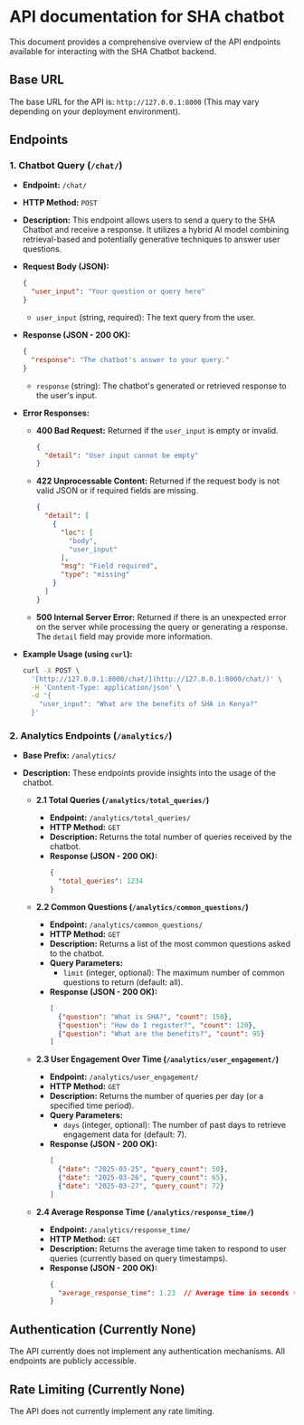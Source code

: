 # API documentation for SHA chatbot
This document provides a comprehensive overview of the API endpoints available for interacting with the SHA Chatbot backend.

## Base URL

The base URL for the API is: `http://127.0.0.1:8000` (This may vary depending on your deployment environment).

## Endpoints

### 1. Chatbot Query (`/chat/`)

* **Endpoint:** `/chat/`
* **HTTP Method:** `POST`
* **Description:** This endpoint allows users to send a query to the SHA Chatbot and receive a response. It utilizes a hybrid AI model combining retrieval-based and potentially generative techniques to answer user questions.

* **Request Body (JSON):**

    ```json
    {
      "user_input": "Your question or query here"
    }
    ```

    * `user_input` (string, required): The text query from the user.

* **Response (JSON - 200 OK):**

    ```json
    {
      "response": "The chatbot's answer to your query."
    }
    ```

    * `response` (string): The chatbot's generated or retrieved response to the user's input.

* **Error Responses:**
    * **400 Bad Request:** Returned if the `user_input` is empty or invalid.
        ```json
        {
          "detail": "User input cannot be empty"
        }
        ```
    * **422 Unprocessable Content:** Returned if the request body is not valid JSON or if required fields are missing.
        ```json
        {
          "detail": [
            {
              "loc": [
                "body",
                "user_input"
              ],
              "msg": "Field required",
              "type": "missing"
            }
          ]
        }
        ```
    * **500 Internal Server Error:** Returned if there is an unexpected error on the server while processing the query or generating a response. The `detail` field may provide more information.

* **Example Usage (using `curl`):**

    ```bash
    curl -X POST \
      '[http://127.0.0.1:8000/chat/](http://127.0.0.1:8000/chat/)' \
      -H 'Content-Type: application/json' \
      -d '{
        "user_input": "What are the benefits of SHA in Kenya?"
      }'
    ```

### 2. Analytics Endpoints (`/analytics/`)

* **Base Prefix:** `/analytics/`
* **Description:** These endpoints provide insights into the usage of the chatbot.

    * **2.1 Total Queries (`/analytics/total_queries/`)**
        * **Endpoint:** `/analytics/total_queries/`
        * **HTTP Method:** `GET`
        * **Description:** Returns the total number of queries received by the chatbot.
        * **Response (JSON - 200 OK):**
            ```json
            {
              "total_queries": 1234
            }
            ```

    * **2.2 Common Questions (`/analytics/common_questions/`)**
        * **Endpoint:** `/analytics/common_questions/`
        * **HTTP Method:** `GET`
        * **Description:** Returns a list of the most common questions asked to the chatbot.
        * **Query Parameters:**
            * `limit` (integer, optional): The maximum number of common questions to return (default: all).
        * **Response (JSON - 200 OK):**
            ```json
            [
              {"question": "What is SHA?", "count": 150},
              {"question": "How do I register?", "count": 120},
              {"question": "What are the benefits?", "count": 95}
            ]
            ```

    * **2.3 User Engagement Over Time (`/analytics/user_engagement/`)**
        * **Endpoint:** `/analytics/user_engagement/`
        * **HTTP Method:** `GET`
        * **Description:** Returns the number of queries per day (or a specified time period).
        * **Query Parameters:**
            * `days` (integer, optional): The number of past days to retrieve engagement data for (default: 7).
        * **Response (JSON - 200 OK):**
            ```json
            [
              {"date": "2025-03-25", "query_count": 50},
              {"date": "2025-03-26", "query_count": 65},
              {"date": "2025-03-27", "query_count": 72}
            ]
            ```

    * **2.4 Average Response Time (`/analytics/response_time/`)**
        * **Endpoint:** `/analytics/response_time/`
        * **HTTP Method:** `GET`
        * **Description:** Returns the average time taken to respond to user queries (currently based on query timestamps).
        * **Response (JSON - 200 OK):**
            ```json
            {
              "average_response_time": 1.23  // Average time in seconds (currently based on query timestamps)
            }
            ```

## Authentication (Currently None)

The API currently does not implement any authentication mechanisms. All endpoints are publicly accessible.

## Rate Limiting (Currently None)

The API does not currently implement any rate limiting.
